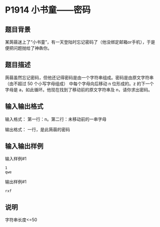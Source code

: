 # P1914 小书童——密码
## 题目背景
某蒟蒻迷上了“小书童”，有一天登陆时忘记密码了（他没绑定邮箱or手机），于是便把问题抛给了神犇你。

## 题目描述
蒟蒻虽然忘记密码，但他还记得密码是由一个字符串组成。密码是由原文字符串（由不超过 50 个小写字母组成）
中每个字母向后移动 n 位形成的。z 的下一个字母是 a，如此循环。他现在找到了移动前的原文字符串及 n，请你求出密码。

## 输入输出格式
输入格式：
第一行：n。第二行：未移动前的一串字母

输出格式：
一行，是此蒟蒻的密码

## 输入输出样例
输入样例#1

```
1
qwe
```

输出样例#1

```
rxf
```

## 说明
字符串长度<=50